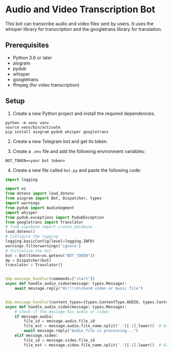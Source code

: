  # Audio and Video Transcription Bot

This bot can transcribe audio and video files sent by users. It uses the whisper library for transcription and the googletrans library for translation.

## Prerequisites

- Python 3.6 or later
- aiogram
- pydub
- whisper
- googletrans
- ffmpeg (for video transcription)

## Setup

1. Create a new Python project and install the required dependencies.

```
python -m venv venv
source venv/bin/activate
pip install aiogram pydub whisper googletrans
```

2. Create a new Telegram bot and get its token.

3. Create a `.env` file and add the following environment variables:

```
BOT_TOKEN=<your bot token>
```

4. Create a new file called `bot.py` and paste the following code:

```python
import logging

import os
from dotenv import load_dotenv
from aiogram import Bot, Dispatcher, types
import warnings
from pydub import AudioSegment
import whisper
from pydub.exceptions import PydubException
from googletrans import Translator
# from supabase import create_database
load_dotenv()
# Configure the logging
logging.basicConfig(level=logging.INFO)
warnings.filterwarnings('ignore')
# Initialize the bot
bot = Bot(token=os.getenv("BOT_TOKEN"))
dp = Dispatcher(bot)
translator = Translator()


@dp.message_handler(commands=["start"])
async def handle_audio_video(message: types.Message):
    await message.reply("Hi!!!\n\nSend video or music file")


@dp.message_handler(content_types={types.ContentType.AUDIO, types.ContentType.VIDEO})
async def handle_audio_video(message: types.Message):
    # Check if the message has audio or video
    if message.audio:
        file_id = message.audio.file_id
        file_ext = message.audio.file_name.split('.')[-1].lower()  # Get the actual file extension
        await message.reply("Audio file is processing...")
    elif message.video:
        file_id = message.video.file_id
        file_ext = message.video.file_name.split('.')[-1].lower()  # Get the actual

